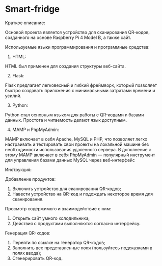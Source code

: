 # Smart-fridge

Краткое описание:

Основой проекта является устройство для сканирования QR-кодов, созданного на основе Raspberry Pi 4 Model B, а также сайт.

Используемые языки программирования и программные средства:

1.	HTML:
   
HTML был применен для создания структуры веб-сайта.

2.	Flask:
   
Flask предлагает легковесный и гибкий фреймворк, который позволяет быстро создавать приложения с минимальными затратами времени и усилий.

3.	Python:
   
Python стал основным языком для работы с QR-кодами и базами данных. Простота и читаемость делают язык доступным.

4.	MAMP и PhpMyAdmin:
   
MAMP включает в себя Apache, MySQL и PHP, что позволяет легко настраивать и тестировать свои проекты на локальной машине без необходимости использования удаленного сервера. В дополнение к этому MAMP включает в себя PhpMyAdmin — популярный инструмент для управления базами данных MySQL через веб-интерфейс





Инструкция:

Добавление продуктов:
1.	Включить устройство для сканирования QR-кодов;
2.	Навести устройство на QR-код и подождать некоторое время для сканирования.
   
Просмотр содержимого и взаимодействие с ним:
1.	Открыть сайт умного холодильника;
2.	Действия с продуктами выполняются согласно интерфейсу.

Генерация QR-кодов:
1.	Перейти по ссылке на генератор QR-кодов;
2.	Заполнить все представленные поля (пользуйтесь подсказками в полях ввода);
3.	Сгенерировать QR-код.

